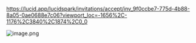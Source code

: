 https://lucid.app/lucidspark/invitations/accept/inv_9f0ccbe7-775d-4b88-8a05-0ae0688e7c06?viewport_loc=-1656%2C-1176%2C3840%2C1874%2C0_0

![image.png](/.attachments/image-edabaa25-dd4a-4804-828b-126fe9efb212.png)